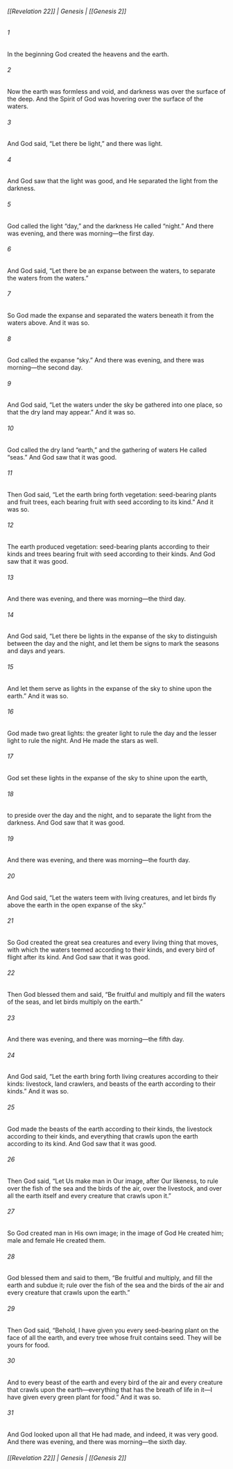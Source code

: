 ###### [[Revelation 22]] | Genesis | [[Genesis 2]]

###### 1
In the beginning God created the heavens and the earth.
###### 2
Now the earth was formless and void, and darkness was over the surface of the deep. And the Spirit of God was hovering over the surface of the waters.
###### 3
And God said, “Let there be light,” and there was light.
###### 4
And God saw that the light was good, and He separated the light from the darkness.
###### 5
God called the light “day,” and the darkness He called “night.” And there was evening, and there was morning—the first day.
###### 6
And God said, “Let there be an expanse between the waters, to separate the waters from the waters.”
###### 7
So God made the expanse and separated the waters beneath it from the waters above. And it was so.
###### 8
God called the expanse “sky.” And there was evening, and there was morning—the second day.
###### 9
And God said, “Let the waters under the sky be gathered into one place, so that the dry land may appear.” And it was so.
###### 10
God called the dry land “earth,” and the gathering of waters He called “seas.” And God saw that it was good.
###### 11
Then God said, “Let the earth bring forth vegetation: seed-bearing plants and fruit trees, each bearing fruit with seed according to its kind.” And it was so.
###### 12
The earth produced vegetation: seed-bearing plants according to their kinds and trees bearing fruit with seed according to their kinds. And God saw that it was good.
###### 13
And there was evening, and there was morning—the third day.
###### 14
And God said, “Let there be lights in the expanse of the sky to distinguish between the day and the night, and let them be signs to mark the seasons and days and years.
###### 15
And let them serve as lights in the expanse of the sky to shine upon the earth.” And it was so.
###### 16
God made two great lights: the greater light to rule the day and the lesser light to rule the night. And He made the stars as well.
###### 17
God set these lights in the expanse of the sky to shine upon the earth,
###### 18
to preside over the day and the night, and to separate the light from the darkness. And God saw that it was good.
###### 19
And there was evening, and there was morning—the fourth day.
###### 20
And God said, “Let the waters teem with living creatures, and let birds fly above the earth in the open expanse of the sky.”
###### 21
So God created the great sea creatures and every living thing that moves, with which the waters teemed according to their kinds, and every bird of flight after its kind. And God saw that it was good.
###### 22
Then God blessed them and said, “Be fruitful and multiply and fill the waters of the seas, and let birds multiply on the earth.”
###### 23
And there was evening, and there was morning—the fifth day.
###### 24
And God said, “Let the earth bring forth living creatures according to their kinds: livestock, land crawlers, and beasts of the earth according to their kinds.” And it was so.
###### 25
God made the beasts of the earth according to their kinds, the livestock according to their kinds, and everything that crawls upon the earth according to its kind. And God saw that it was good.
###### 26
Then God said, “Let Us make man in Our image, after Our likeness, to rule over the fish of the sea and the birds of the air, over the livestock, and over all the earth itself and every creature that crawls upon it.”
###### 27
So God created man in His own image; in the image of God He created him; male and female He created them.
###### 28
God blessed them and said to them, “Be fruitful and multiply, and fill the earth and subdue it; rule over the fish of the sea and the birds of the air and every creature that crawls upon the earth.”
###### 29
Then God said, “Behold, I have given you every seed-bearing plant on the face of all the earth, and every tree whose fruit contains seed. They will be yours for food.
###### 30
And to every beast of the earth and every bird of the air and every creature that crawls upon the earth—everything that has the breath of life in it—I have given every green plant for food.” And it was so.
###### 31
And God looked upon all that He had made, and indeed, it was very good. And there was evening, and there was morning—the sixth day.

###### [[Revelation 22]] | Genesis | [[Genesis 2]]
